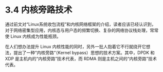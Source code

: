 # 3.4 内核旁路技术


通过前文对“Linux系统收包流程”和内核网络框架的介绍，读者应该已经认识到，对于网络密集型应用，内核态与用户态的频繁切换、复杂的网络协议栈处理，常常使 Linux 内核成为性能瓶颈。

在人们想办法提升 Linux 内核性能的同时，另外一批人抱着它不行就绕开它想法，提出了一种“内核旁路“（Kernel bypass）思想的技术方案。其中，DPDK 和 XDP 是主机内的“内核旁路”技术代表，而 RDMA 则是主机之间的“内核旁路”技术代表。
